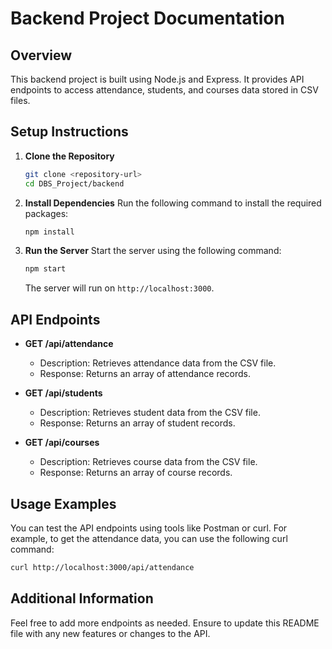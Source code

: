 # Backend Project Documentation

## Overview
This backend project is built using Node.js and Express. It provides API endpoints to access attendance, students, and courses data stored in CSV files.

## Setup Instructions

1. **Clone the Repository**
   ```bash
   git clone <repository-url>
   cd DBS_Project/backend
   ```

2. **Install Dependencies**
   Run the following command to install the required packages:
   ```bash
   npm install
   ```

3. **Run the Server**
   Start the server using the following command:
   ```bash
   npm start
   ```
   The server will run on `http://localhost:3000`.

## API Endpoints

- **GET /api/attendance**
  - Description: Retrieves attendance data from the CSV file.
  - Response: Returns an array of attendance records.

- **GET /api/students**
  - Description: Retrieves student data from the CSV file.
  - Response: Returns an array of student records.

- **GET /api/courses**
  - Description: Retrieves course data from the CSV file.
  - Response: Returns an array of course records.

## Usage Examples

You can test the API endpoints using tools like Postman or curl. For example, to get the attendance data, you can use the following curl command:

```bash
curl http://localhost:3000/api/attendance
```

## Additional Information
Feel free to add more endpoints as needed. Ensure to update this README file with any new features or changes to the API.
